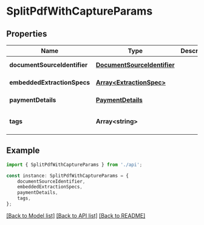 # SplitPdfWithCaptureParams


## Properties

Name | Type | Description | Notes
------------ | ------------- | ------------- | -------------
**documentSourceIdentifier** | [**DocumentSourceIdentifier**](DocumentSourceIdentifier.md) |  | [default to undefined]
**embeddedExtractionSpecs** | [**Array&lt;ExtractionSpec&gt;**](ExtractionSpec.md) |  | [default to undefined]
**paymentDetails** | [**PaymentDetails**](PaymentDetails.md) |  | [default to undefined]
**tags** | **Array&lt;string&gt;** |  | [optional] [default to undefined]

## Example

```typescript
import { SplitPdfWithCaptureParams } from './api';

const instance: SplitPdfWithCaptureParams = {
    documentSourceIdentifier,
    embeddedExtractionSpecs,
    paymentDetails,
    tags,
};
```

[[Back to Model list]](../README.md#documentation-for-models) [[Back to API list]](../README.md#documentation-for-api-endpoints) [[Back to README]](../README.md)
